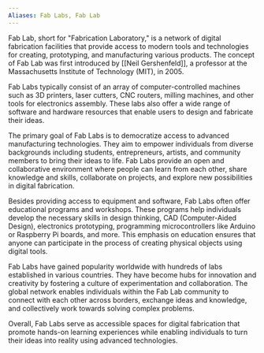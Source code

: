 ```yaml
---
Aliases: Fab Labs, Fab Lab
---
```


Fab Lab, short for "Fabrication Laboratory," is a network of digital fabrication facilities that provide access to modern tools and technologies for creating, prototyping, and manufacturing various products. The concept of Fab Lab was first introduced by [[Neil Gershenfeld]], a professor at the Massachusetts Institute of Technology (MIT), in 2005.

Fab Labs typically consist of an array of computer-controlled machines such as 3D printers, laser cutters, CNC routers, milling machines, and other tools for electronics assembly. These labs also offer a wide range of software and hardware resources that enable users to design and fabricate their ideas.

The primary goal of Fab Labs is to democratize access to advanced manufacturing technologies. They aim to empower individuals from diverse backgrounds including students, entrepreneurs, artists, and community members to bring their ideas to life. Fab Labs provide an open and collaborative environment where people can learn from each other, share knowledge and skills, collaborate on projects, and explore new possibilities in digital fabrication.

Besides providing access to equipment and software, Fab Labs often offer educational programs and workshops. These programs help individuals develop the necessary skills in design thinking, CAD (Computer-Aided Design), electronics prototyping, programming microcontrollers like Arduino or Raspberry Pi boards, and more. This emphasis on education ensures that anyone can participate in the process of creating physical objects using digital tools.

Fab Labs have gained popularity worldwide with hundreds of labs established in various countries. They have become hubs for innovation and creativity by fostering a culture of experimentation and collaboration. The global network enables individuals within the Fab Lab community to connect with each other across borders, exchange ideas and knowledge, and collectively work towards solving complex problems.

Overall, Fab Labs serve as accessible spaces for digital fabrication that promote hands-on learning experiences while enabling individuals to turn their ideas into reality using advanced technologies.
